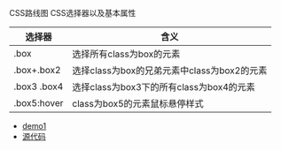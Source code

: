 CSS路线图
CSS选择器以及基本属性

|选择器 | 含义|
|---|---|
|.box | 选择所有class为box的元素|
|.box+.box2| 选择class为box的兄弟元素中class为box2的元素|
|.box3 .box4 | 选择class为box3下的所有class为box4的元素| 
|.box5:hover |class为box5的元素鼠标悬停样式|

* [demo1]()
* [源代码](demos/demo1.html)